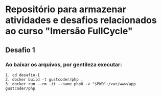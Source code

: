 # Repositório para armazenar atividades e desafios relacionados ao curso "Imersão FullCycle"

## Desafio 1
### Ao baixar os arquivos, por gentileza executar:

```
1. cd desafio-1
2. docker build -t gustcoder/php .
3. docker run --rm -it --name php8 -v "$PWD":/var/www/app gustcoder/php
```